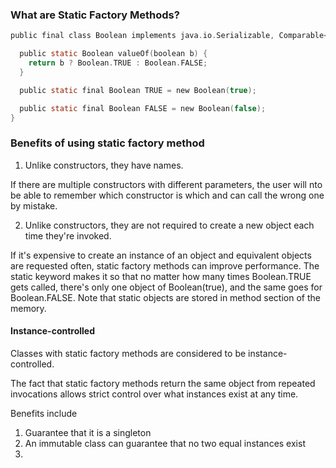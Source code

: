 ### What are Static Factory Methods?

```c
public final class Boolean implements java.io.Serializable, Comparable<Boolean> {

  public static Boolean valueOf(boolean b) {
    return b ? Boolean.TRUE : Boolean.FALSE;
  }

  public static final Boolean TRUE = new Boolean(true);

  public static final Boolean FALSE = new Boolean(false);
}
```

### Benefits of using static factory method

1. Unlike constructors, they have names.

If there are multiple constructors with different parameters, the user will nto be able to remember which constructor is which and can call the wrong one by mistake.

2. Unlike constructors, they are not required to create a new object each time they're invoked.

If it's expensive to create an instance of an object and equivalent objects are requested often, static factory methods can improve performance. The static keyword makes it so that no matter how many times Boolean.TRUE gets called, there's only one object of Boolean(true), and the same goes for Boolean.FALSE. Note that static objects are stored in method section of the memory.

#### Instance-controlled

Classes with static factory methods are considered to be instance-controlled.

The fact that static factory methods return the same object from repeated invocations allows strict control over what instances exist at any time.

Benefits include

1. Guarantee that it is a singleton
2. An immutable class can guarantee that no two equal instances exist
3.
